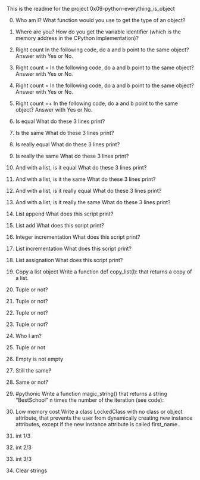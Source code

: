 This is the readme for the project 0x09-python-everything_is_object

0. Who am I?
What function would you use to get the type of an object?

1. Where are you?
How do you get the variable identifier (which is the memory address in the CPython implementation)?

2. Right count
In the following code, do a and b point to the same object? Answer with Yes or No.

3. Right count =
In the following code, do a and b point to the same object? Answer with Yes or No.

4. Right count =
In the following code, do a and b point to the same object? Answer with Yes or No.

5. Right count =+
In the following code, do a and b point to the same object? Answer with Yes or No.

6. Is equal
What do these 3 lines print?

7. Is the same
What do these 3 lines print?

8. Is really equal
What do these 3 lines print?

9. Is really the same
What do these 3 lines print?

10. And with a list, is it equal
What do these 3 lines print?

11. And with a list, is it the same
What do these 3 lines print?

12. And with a list, is it really equal
What do these 3 lines print?

13. And with a list, is it really the same
What do these 3 lines print?

14. List append
What does this script print?

15. List add
What does this script print?

16. Integer incrementation
What does this script print?

17. List incrementation
What does this script print?

18. List assignation
What does this script print?

19. Copy a list object
Write a function def copy_list(l): that returns a copy of a list.

20. Tuple or not?

21. Tuple or not?

22. Tuple or not?

23. Tuple or not?

24. Who I am?

25. Tuple or not

26. Empty is not empty

27. Still the same?

28. Same or not?

29. #pythonic
Write a function magic_string() that returns a string “BestSchool” n times the number of the iteration (see code):

30. Low memory cost
Write a class LockedClass with no class or object attribute, that prevents the user from dynamically creating new instance attributes, except if the new instance attribute is called first_name.

31. int 1/3

32. int 2/3

33. int 3/3

34. Clear strings

